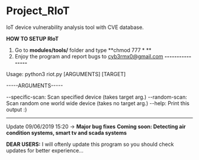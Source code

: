 # Project_RIoT
IoT device vulnerability analysis tool with CVE database.

**HOW TO SETUP RIoT**
1) Go to **modules/tools/** folder and type **chmod 777 * **
2) Enjoy the program and report bugs to cyb3rmx0@gmail.com
**----------------**

Usage: python3 riot.py [ARGUMENTS] [TARGET]

-----ARGUMENTS-----

--specific-scan: Scan specified device (takes target arg.)
--random-scan: Scan random one world wide device (takes no target arg.)
--help: Print this output :)

--------------------

Update 09/06/2019 15:20 -> **Major bug fixes**
                           **Coming soon: Detecting air condition systems, smart tv and scada systems**

**DEAR USERS:** I will oftenly update this program so you should check updates for better experience...
